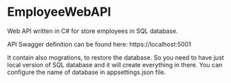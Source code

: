 # EmployeeWebAPI
Web API written in C# for store employees in SQL database.

API Swagger definition can be found here: https://localhost:5001

It contain also mogrations, to restore the database.
So you need to have just local version of SQL database and it will create everything in there.
You can configure the name of database in appsettings.json file.
